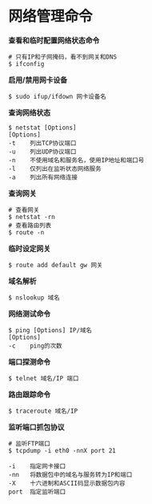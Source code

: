 # 网络管理命令

**查看和临时配置网络状态命令**

```
# 只有IP和子网掩码，看不到网关和DNS
$ ifconfig
```

**启用/禁用网卡设备**

```
$ sudo ifup/ifdown 网卡设备名
```

**查询网络状态**

```
$ netstat [Options]
[Options]
-t    列出TCP协议端口
-u    列出UDP协议端口
-n    不使用域名和服务名，使用IP地址和端口号
-l    仅列出在监听状态网络服务
-a    列出所有网络连接
```

**查询网关**

```
# 查看网关
$ netstat -rn
# 查看路由列表
$ route -n
```

**临时设定网关**

```
$ route add default gw 网关
```

**域名解析**

```
$ nslookup 域名
```

**网络测试命令**

```
$ ping [Options] IP/域名
[Options]
-c    ping的次数
```

**端口探测命令**

```
$ telnet 域名/IP 端口
```

**路由跟踪命令**

```
$ traceroute 域名/IP
```

**监听端口抓包协议**

```
# 监听FTP端口
$ tcpdump -i eth0 -nnX port 21

-i    指定网卡接口
-nn   将数据包中的域名与服务转为IP和端口
-X    十六进制和ASCII码显示数据包内容
port  指定监听端口
```



